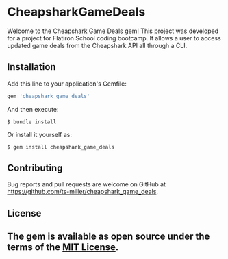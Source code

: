 # CheapsharkGameDeals

Welcome to the Cheapshark Game Deals gem! This project was developed for a project for Flatiron School coding bootcamp. It allows a user to access updated game deals from the Cheapshark API all through a CLI.

## Installation

Add this line to your application's Gemfile:

```ruby
gem 'cheapshark_game_deals'
```

And then execute:

    $ bundle install

Or install it yourself as:

    $ gem install cheapshark_game_deals

## Contributing

Bug reports and pull requests are welcome on GitHub at https://github.com/ts-miller/cheapshark_game_deals.


## License

The gem is available as open source under the terms of the [MIT License](https://opensource.org/licenses/MIT).
-

